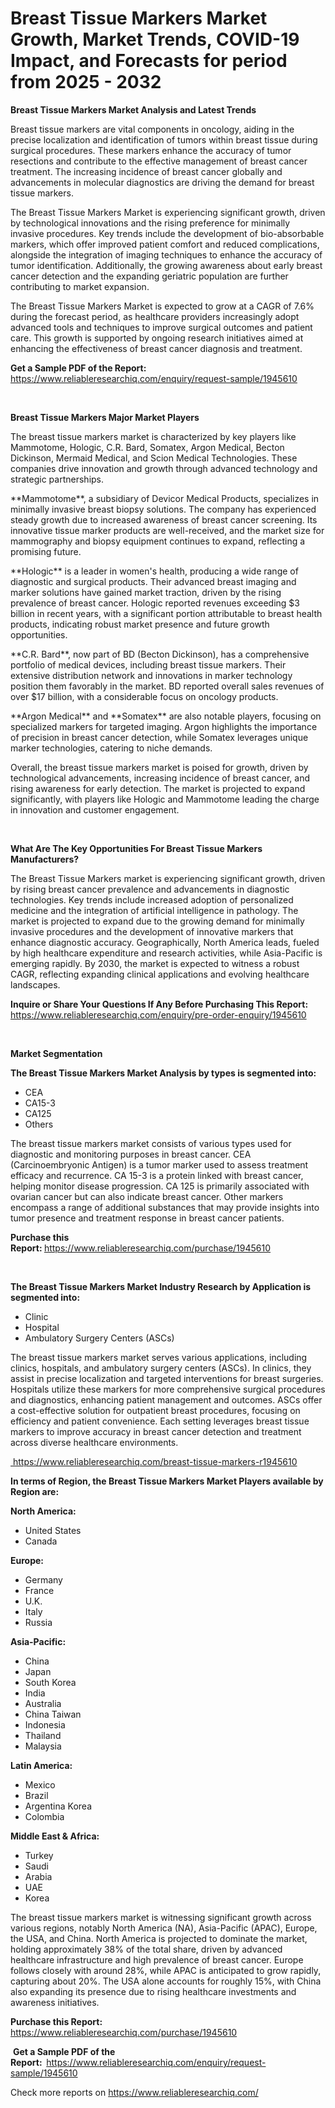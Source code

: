 <p><h1>Breast Tissue Markers Market Growth, Market Trends, COVID-19 Impact, and Forecasts for period from 2025 - 2032</h1></p><p><strong>Breast Tissue Markers Market Analysis and Latest Trends</strong></p>
<p><p>Breast tissue markers are vital components in oncology, aiding in the precise localization and identification of tumors within breast tissue during surgical procedures. These markers enhance the accuracy of tumor resections and contribute to the effective management of breast cancer treatment. The increasing incidence of breast cancer globally and advancements in molecular diagnostics are driving the demand for breast tissue markers.</p><p>The Breast Tissue Markers Market is experiencing significant growth, driven by technological innovations and the rising preference for minimally invasive procedures. Key trends include the development of bio-absorbable markers, which offer improved patient comfort and reduced complications, alongside the integration of imaging techniques to enhance the accuracy of tumor identification. Additionally, the growing awareness about early breast cancer detection and the expanding geriatric population are further contributing to market expansion.</p><p>The Breast Tissue Markers Market is expected to grow at a CAGR of 7.6% during the forecast period, as healthcare providers increasingly adopt advanced tools and techniques to improve surgical outcomes and patient care. This growth is supported by ongoing research initiatives aimed at enhancing the effectiveness of breast cancer diagnosis and treatment.</p></p>
<p><strong>Get a Sample PDF of the Report:&nbsp;</strong> <a href="https://www.reliableresearchiq.com/enquiry/request-sample/1945610?utm_campaign=2802&utm_medium=2&utm_source=Github&utm_content=ia&utm_term=08032025&utm_id=breast-tissue-markers">https://www.reliableresearchiq.com/enquiry/request-sample/1945610</a></p>
<p>&nbsp;</p>
<p><strong>Breast Tissue Markers Major Market Players</strong></p>
<p><p>The breast tissue markers market is characterized by key players like Mammotome, Hologic, C.R. Bard, Somatex, Argon Medical, Becton Dickinson, Mermaid Medical, and Scion Medical Technologies. These companies drive innovation and growth through advanced technology and strategic partnerships.</p><p>**Mammotome**, a subsidiary of Devicor Medical Products, specializes in minimally invasive breast biopsy solutions. The company has experienced steady growth due to increased awareness of breast cancer screening. Its innovative tissue marker products are well-received, and the market size for mammography and biopsy equipment continues to expand, reflecting a promising future.</p><p>**Hologic** is a leader in women's health, producing a wide range of diagnostic and surgical products. Their advanced breast imaging and marker solutions have gained market traction, driven by the rising prevalence of breast cancer. Hologic reported revenues exceeding $3 billion in recent years, with a significant portion attributable to breast health products, indicating robust market presence and future growth opportunities.</p><p>**C.R. Bard**, now part of BD (Becton Dickinson), has a comprehensive portfolio of medical devices, including breast tissue markers. Their extensive distribution network and innovations in marker technology position them favorably in the market. BD reported overall sales revenues of over $17 billion, with a considerable focus on oncology products.</p><p>**Argon Medical** and **Somatex** are also notable players, focusing on specialized markers for targeted imaging. Argon highlights the importance of precision in breast cancer detection, while Somatex leverages unique marker technologies, catering to niche demands. </p><p>Overall, the breast tissue markers market is poised for growth, driven by technological advancements, increasing incidence of breast cancer, and rising awareness for early detection. The market is projected to expand significantly, with players like Hologic and Mammotome leading the charge in innovation and customer engagement.</p></p>
<p>&nbsp;</p>
<p><strong>What Are The Key Opportunities For Breast Tissue Markers Manufacturers?</strong></p>
<p><p>The Breast Tissue Markers market is experiencing significant growth, driven by rising breast cancer prevalence and advancements in diagnostic technologies. Key trends include increased adoption of personalized medicine and the integration of artificial intelligence in pathology. The market is projected to expand due to the growing demand for minimally invasive procedures and the development of innovative markers that enhance diagnostic accuracy. Geographically, North America leads, fueled by high healthcare expenditure and research activities, while Asia-Pacific is emerging rapidly. By 2030, the market is expected to witness a robust CAGR, reflecting expanding clinical applications and evolving healthcare landscapes.</p></p>
<p><strong>Inquire or Share Your Questions If Any Before Purchasing This Report:</strong> <a href="https://www.reliableresearchiq.com/enquiry/pre-order-enquiry/1945610?utm_campaign=2802&utm_medium=2&utm_source=Github&utm_content=ia&utm_term=08032025&utm_id=breast-tissue-markers">https://www.reliableresearchiq.com/enquiry/pre-order-enquiry/1945610</a></p>
<p>&nbsp;</p>
<p><strong>Market Segmentation</strong></p>
<p><strong>The Breast Tissue Markers Market Analysis by types is segmented into:</strong></p>
<p><ul><li>CEA</li><li>CA15-3</li><li>CA125</li><li>Others</li></ul></p>
<p><p>The breast tissue markers market consists of various types used for diagnostic and monitoring purposes in breast cancer. CEA (Carcinoembryonic Antigen) is a tumor marker used to assess treatment efficacy and recurrence. CA 15-3 is a protein linked with breast cancer, helping monitor disease progression. CA 125 is primarily associated with ovarian cancer but can also indicate breast cancer. Other markers encompass a range of additional substances that may provide insights into tumor presence and treatment response in breast cancer patients.</p></p>
<p><strong>Purchase this Report:&nbsp;</strong><a href="https://www.reliableresearchiq.com/purchase/1945610?utm_campaign=2802&utm_medium=2&utm_source=Github&utm_content=ia&utm_term=08032025&utm_id=breast-tissue-markers">https://www.reliableresearchiq.com/purchase/1945610</a></p>
<p>&nbsp;</p>
<p><strong>The Breast Tissue Markers Market Industry Research by Application is segmented into:</strong></p>
<p><ul><li>Clinic</li><li>Hospital</li><li>Ambulatory Surgery Centers (ASCs)</li></ul></p>
<p><p>The breast tissue markers market serves various applications, including clinics, hospitals, and ambulatory surgery centers (ASCs). In clinics, they assist in precise localization and targeted interventions for breast surgeries. Hospitals utilize these markers for more comprehensive surgical procedures and diagnostics, enhancing patient management and outcomes. ASCs offer a cost-effective solution for outpatient breast procedures, focusing on efficiency and patient convenience. Each setting leverages breast tissue markers to improve accuracy in breast cancer detection and treatment across diverse healthcare environments.</p></p>
<p><a href="https://www.reliableresearchiq.com/breast-tissue-markers-r1945610?utm_campaign=2802&utm_medium=2&utm_source=Github&utm_content=ia&utm_term=08032025&utm_id=breast-tissue-markers">&nbsp;https://www.reliableresearchiq.com/breast-tissue-markers-r1945610</a></p>
<p><strong>In terms of Region, the Breast Tissue Markers Market Players available by Region are:</strong></p>
<p>
    <p> <strong> North America: </strong>
        <ul>
            <li>United States</li>
            <li>Canada</li>
        </ul>
        </p> 
    <p> <strong> Europe: </strong>
        <ul>
            <li>Germany</li>
            <li>France</li>
            <li>U.K.</li>
            <li>Italy</li>
            <li>Russia</li>
        </ul>
        </p> 
    <p> <strong> Asia-Pacific: </strong>
        <ul>
            <li>China</li>
            <li>Japan</li>
            <li>South Korea</li>
            <li>India</li>
            <li>Australia</li>
            <li>China Taiwan</li>
            <li>Indonesia</li>
            <li>Thailand</li>
            <li>Malaysia</li>
        </ul>
        </p> 
    <p> <strong> Latin America: </strong>
        <ul>
            <li>Mexico</li>
            <li>Brazil</li>
            <li>Argentina Korea</li>
            <li>Colombia</li>
        </ul>
        </p> 
    <p> <strong> Middle East & Africa: </strong>
        <ul>
            <li>Turkey</li>
            <li>Saudi</li>
            <li>Arabia</li>
            <li>UAE</li>
            <li>Korea</li>
        </ul>
    </p>
    </p>
<p><p>The breast tissue markers market is witnessing significant growth across various regions, notably North America (NA), Asia-Pacific (APAC), Europe, the USA, and China. North America is projected to dominate the market, holding approximately 38% of the total share, driven by advanced healthcare infrastructure and high prevalence of breast cancer. Europe follows closely with around 28%, while APAC is anticipated to grow rapidly, capturing about 20%. The USA alone accounts for roughly 15%, with China also expanding its presence due to rising healthcare investments and awareness initiatives.</p></p>
<p><strong>Purchase this Report: </strong><a href="https://www.reliableresearchiq.com/purchase/1945610?utm_campaign=2802&utm_medium=2&utm_source=Github&utm_content=ia&utm_term=08032025&utm_id=breast-tissue-markers">https://www.reliableresearchiq.com/purchase/1945610</a></p>
<p>&nbsp;<strong>Get a Sample PDF of the Report:&nbsp;&nbsp;</strong><a href="https://www.reliableresearchiq.com/enquiry/request-sample/1945610?utm_campaign=2802&utm_medium=2&utm_source=Github&utm_content=ia&utm_term=08032025&utm_id=breast-tissue-markers">https://www.reliableresearchiq.com/enquiry/request-sample/1945610</a></p>
<p><strong></strong></p>
<p>Check more reports on <a href="https://www.reliableresearchiq.com/?utm_campaign=2802&utm_medium=2&utm_source=Github&utm_content=ia&utm_term=08032025&utm_id=breast-tissue-markers">https://www.reliableresearchiq.com/</a></p>